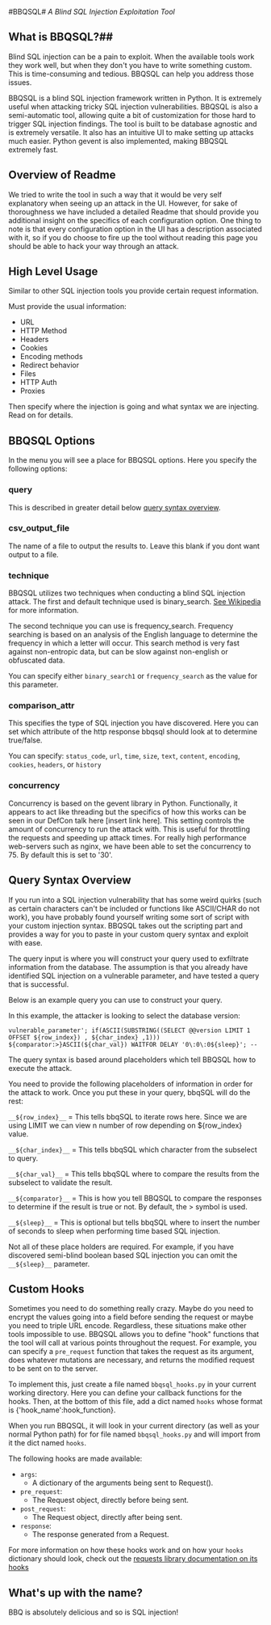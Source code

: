 #BBQSQL#
*A Blind SQL Injection Exploitation Tool*



## What is BBQSQL?##

Blind SQL injection can be a pain to exploit. When the available tools work they work well, but when they don't you have to write something custom. This is time-consuming and tedious.  BBQSQL can help you address those issues. 

BBQSQL is a blind SQL injection framework written in Python.  It is extremely useful when attacking tricky SQL injection vulnerabilities. BBQSQL is also a semi-automatic tool, allowing quite a bit of customization for those hard to trigger SQL injection findings.  The tool is built to be database agnostic and is extremely versatile.  It also has an intuitive UI to make setting up attacks much easier.  Python gevent is also implemented, making BBQSQL extremely fast.

## Overview of Readme ##
We tried to write the tool in such a way that it would be very self explanatory when seeing up an attack in the UI.  However, for sake of thoroughness we have included a detailed Readme that should provide you additional insight on the specifics of each configuration option.  One thing to note is that every configuration option in the UI has a description associated with it, so if you do choose to fire up the tool without reading this page you should be able to hack your way through an attack.  

## High Level Usage ##

Similar to other SQL injection tools you provide certain request information.  

Must provide the usual information:

- URL
- HTTP Method
- Headers
- Cookies
- Encoding methods
- Redirect behavior
- Files
- HTTP Auth
- Proxies

Then specify where the injection is going and what syntax we are injecting.  Read on for details.  

## BBQSQL Options ##

In the menu you will see a place for BBQSQL options.  Here you specify the following options:

### query ###

This is described in greater detail below [query syntax overview](#query-syntax-overview).

### csv\_output\_file ###

The name of a file to output the results to. Leave this blank if you dont want output to a file.

### technique ###

BBQSQL utilizes two techniques when conducting a blind SQL injection attack.  The first and default technique used is binary_search.  [See Wikipedia](http://example.net/) for more information.

The second technique you can use is frequency_search.  Frequency searching is based on an analysis of the English language to determine the frequency in which a letter will occur.  This search method is very fast against non-entropic data, but can be slow against non-english or obfuscated data.

You can specify either `binary_search1` or `frequency_search` as the value for this parameter.  

### comparison_attr ###

This specifies the type of SQL injection you have discovered.  Here you can set which attribute of the http response bbqsql should look at to determine true/false.  

You can specify: `status_code`, `url`, `time`, `size`, `text`, `content`, `encoding`, `cookies`, `headers`, or `history`

### concurrency ###

Concurrency is based on the gevent library in Python.  Functionally, it appears to act like threading but the specifics of how this works can be seen in our DefCon talk here [insert link here].  This setting controls the amount of concurrency to run the attack with. This is useful for throttling the requests and speeding up attack times.  For really high performance web-servers such as nginx, we have been able to set the concurrency to 75.  By default this is set to '30'.  

## Query Syntax Overview ##

If you run into a SQL injection vulnerability that has some weird quirks (such as certain characters can't be included or functions like ASCII/CHAR do not work), you have probably found yourself writing some sort of script with your custom injection syntax.  BBQSQL takes out the scripting part and provides a way for you to paste in your custom query syntax and exploit with ease.  

The query input is where you will construct your query used to exfiltrate information from the database.  The assumption is that you already have identified SQL injection on a vulnerable parameter, and have tested a query that is successful.

Below is an example query you can use to construct your query.

In this example, the attacker is looking to select the database version:

    vulnerable_parameter'; if(ASCII(SUBSTRING((SELECT @@version LIMIT 1 OFFSET ${row_index}) , ${char_index} ,1))) ${comparator:>}ASCII(${char_val}) WAITFOR DELAY '0\:0\:0${sleep}'; --


The query syntax is based around placeholders which tell BBQSQL how to execute the attack.  

You need to provide the following placeholders of information  in order for the attack to work.  Once you put these in your query, bbqSQL will do the rest:

`__${row_index}__` = This tells bbqSQL to iterate rows here.  Since we are using LIMIT we can view n number of row depending on ${row_index} value.

`__${char_index}__` = This tells bbqSQL which character from the subselect to query.  

`__${char_val}__` = This tells bbqSQL where to compare the results  from the subselect to validate the result.

`__${comparator}__` = This is how you tell BBQSQL to compare the responses to determine if the result is true or not.  By default, the > symbol is used. 

`__${sleep}__` = This is optional but tells bbqSQL where to insert the number of seconds to sleep when performing time based SQL injection.

Not all of these place holders are required.  For example, if you have discovered semi-blind boolean based SQL injection you can omit the `__${sleep}__` parameter.  

## Custom Hooks ##

Sometimes you need to do something really crazy. Maybe do you need to encrypt the values going into a field before sending the request or maybe you need to triple URL encode. Regardless, these situations make other tools impossible to use. BBQSQL allows you to define "hook" functions that the tool will call at various points throughout the request. For example, you can specify a `pre_request` function that takes the request as its argument, does whatever mutations are necessary, and returns the modified request to be sent on to the server.

To implement this, just create a file named `bbqsql_hooks.py` in your current working directory. Here you can define your callback functions for the hooks. Then, at the bottom of this file, add a dict named `hooks` whose format is {'hook_name':hook_function}.

When you run BBQSQL, it will look in your current directory (as well as your normal Python path) for for file named `bbqsql_hooks.py` and will import from it the dict named `hooks`. 


The following hooks are made available:
- `args`:
    - A dictionary of the arguments being sent to Request().
- `pre_request`:
    - The Request object, directly before being sent.
- `post_request`:
    - The Request object, directly after being sent.
- `response`:
    - The response generated from a Request.

For more information on how these hooks work and on how your `hooks` dictionary should look, check out the [requests library documentation on its hooks](http://docs.python-requests.org/en/latest/user/advanced/#event-hooks)


## What's up with the name? ##

BBQ is absolutely delicious and so is SQL injection!
  
